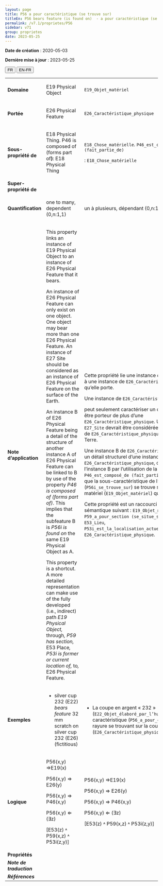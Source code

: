 ```yaml
---
layout: page
title: P56 a pour caractéristique (se trouve sur)
titleEn: P56 bears feature (is found on)  - a pour caractéristique (se trouve sur)
permalink: /v7.1/proprietes/P56
sidebar: v71
group: proprietes
date: 2023-05-25
---
```


**Date de création** : 2020-05-03

**Dernière mise à jour** : 2023-05-25

<div class="lang-buttons">
 <button id="fr" class="activate">FR</button>
 <button id="en-fr">EN-FR</button>
</div>

<table>
<tbody>
<tr>
<td><strong>Domaine</strong></td>
<td class="en">
<p>E19 Physical Object</p>
</td>
<td>
<p><code class="language-plaintext highlighter-rouge">E19_Objet_matériel</code> </p>
</td>
</tr>
<tr>
<td><strong>Portée</strong></td>
<td class="en">
<p>E26 Physical Feature</p>
</td>
<td>
<p><code class="language-plaintext highlighter-rouge">E26_Caractéristique_physique</code></p>
</td>
</tr>
<tr>
<td><strong>Sous-propriété de</strong></td>
<td class="en">
<p>E18 Physical Thing. P46 is composed of (forms part of<strong>)</strong>: E18 Physical Thing</p>
</td>
<td>
<p><code class="language-plaintext highlighter-rouge">E18_Chose_matérielle</code>. <code class="language-plaintext highlighter-rouge">P46_est_composé_de (fait_partie_de)</code></p>
<p> : <code class="language-plaintext highlighter-rouge">E18_Chose_matérielle</code></p>
</td>
</tr>
<tr>
<td><strong>Super-propriété de</strong></td>
<td class="en">
</td>
<td>
</td>
</tr>
<tr>
<td><strong>Quantification</strong></td>
<td class="en">
<p>one to many, dependent (0,n:1,1)</p>
</td>
<td>
<p>un à plusieurs, dépendant (0,n:1,1)</p>
</td>
</tr>
<tr>
<td><strong>Note d’application</strong></td>
<td class="en">
<p>This property links an instance of E19 Physical Object to an instance of E26 Physical Feature that it bears.</p>
<p>An instance of E26 Physical Feature can only exist on one object. One object may bear more than one E26 Physical Feature. An instance of E27 Site should be considered as an instance of E26 Physical Feature on the surface of the Earth.</p>
<p>An instance B of E26 Physical Feature being a detail of the structure of another instance A of E26 Physical Feature can be linked to B by use of the property <em>P46 is composed of (forms part of)</em>. This implies that the subfeature B is <em>P56i is found on</em> the same E19 Physical Object as A. </p>
<p>This property is a shortcut. A more detailed representation can make use of the fully developed (i.e., indirect) path <em>E19 Physical Object, </em>through<em>, P59 has section, </em>E53 Place<em>, P53i is former or current location of, </em>to<em>, </em>E26 Physical Feature.</p>
</td>
<td>
<p>Cette propriété lie une instance de <code class="language-plaintext highlighter-rouge">E19_Objet_matériel</code> à une instance de <code class="language-plaintext highlighter-rouge">E26_Caractéristique_physique</code> qu’elle porte.</p>
<p>Une instance de <code class="language-plaintext highlighter-rouge">E26_Caractéristique_physique</code></p>
<p>peut seulement caractériser un objet. Un objet peut être porteur de plus d’une <code class="language-plaintext highlighter-rouge">E26_Caractéristique_physique</code>. Une instance de <code class="language-plaintext highlighter-rouge">E27_Site</code> devrait être considérée comme une instance de <code class="language-plaintext highlighter-rouge">E26_Caractéristique_physique</code> à la surface de la Terre.</p>
<p>Une instance B de  <code class="language-plaintext highlighter-rouge">E26_Caractéristique_physique</code> étant un détail structurel d’une instance A de <code class="language-plaintext highlighter-rouge">E26_Caractéristique_physique</code>, celle-ci peut être liée à l’instance B par l’utilisation de la propriété <code class="language-plaintext highlighter-rouge">P46_est_composé_de (fait_partie_de)</code>. Cela implique que la sous-caractéristique de l’instance B (<code class="language-plaintext highlighter-rouge">P56i_se_trouve_sur</code>) se trouve sur le même objet matériel (<code class="language-plaintext highlighter-rouge">E19_Objet_matériel</code>) que l’instance A.</p>
<p>Cette propriété est un raccourci du chemin sémantique suivant : <code class="language-plaintext highlighter-rouge">E19_Objet_matériel</code>, <code class="language-plaintext highlighter-rouge">P59_a_pour_section (se_situe_sur_ou_dans)</code>, <code class="language-plaintext highlighter-rouge">E53_Lieu</code>, <code class="language-plaintext highlighter-rouge">P53i_est_la_localisation_actuelle_ou_antérieure_de</code>, <code class="language-plaintext highlighter-rouge">E26_Caractéristique_physique</code>.</p>
</td>
</tr>
<tr>
<td><strong>Exemples</strong></td>
<td class="en">
<ul>
<li><p>silver cup 232 (E22) <em>bears feature </em>32 mm scratch on silver cup 232 (E26) (fictitious)</p>
</li>
</ul>
</td>
<td>
<ul>
<li><p>La coupe en argent « 232 » (<code class="language-plaintext highlighter-rouge">E22_Objet_élaboré_par_l’humain</code>) a pour caractéristique (<code class="language-plaintext highlighter-rouge">P56_a_pour_caractéristique</code>) une rayure se trouvant sur la coupe en argent « 232 » (<code class="language-plaintext highlighter-rouge">E26_Caractéristique_physique</code>) (fictif)</p>
</li>
</ul>
</td>
</tr>
<tr>
<td><strong>Logique</strong></td>
<td class="en">
<p>P56(x,y) ⇒E19(x)</p>
<p>P56(x,y) ⇒ E26(y)</p>
<p>P56(x,y) ⇒ P46(x,y)</p>
<p>P56(x,y) ⇐ (∃z)</p>
<p>  [E53(z) ˄ P59(x,z) ˄ P53i(z,y)]</p>
</td>
<td>
<p>P56(x,y) ⇒E19(x)</p>
<p>P56(x,y) ⇒ E26(y)</p>
<p>P56(x,y) ⇒ P46(x,y)</p>
<p>P56(x,y) ⇐ (∃z)</p>
<p>  [E53(z) ˄ P59(x,z) ˄ P53i(z,y)]</p>
</td>
</tr>
<tr>
<td><strong>Propriétés</strong></td>
<td class="en">
</td>
<td>
</td>
</tr>
<tr>
<td><strong><em>Note de traduction</em></strong></td>
<td colspan="2">
</td>
</tr>
<tr>
<td><strong><em>Références</em></strong></td>
<td colspan="2">
</td>
</tr>
</tbody>
</table>
